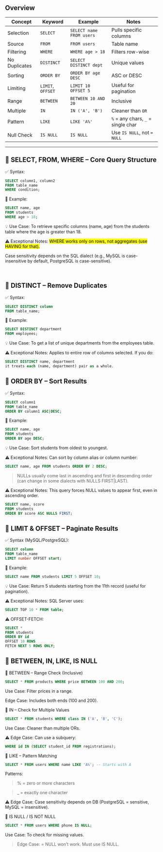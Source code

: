 ## Overview

| Concept       | Keyword           | Example                  | Notes                              |
| ------------- | ----------------- | ------------------------ | ---------------------------------- |
| Selection     | `SELECT`          | `SELECT name FROM users` | Pulls specific columns             |
| Source        | `FROM`            | `FROM users`             | Table name                         |
| Filtering     | `WHERE`           | `WHERE age > 18`         | Filters row-wise                   |
| No Duplicates | `DISTINCT`        | `SELECT DISTINCT dept`   | Unique values                      |
| Sorting       | `ORDER BY`        | `ORDER BY age DESC`      | ASC or DESC                        |
| Limiting      | `LIMIT`, `OFFSET` | `LIMIT 10 OFFSET 5`      | Useful for pagination              |
| Range         | `BETWEEN`         | `BETWEEN 10 AND 20`      | Inclusive                          |
| Multiple      | `IN`              | `IN ('A', 'B')`          | Cleaner than `OR`                  |
| Pattern       | `LIKE`            | `LIKE 'A%'`              | `%` = any chars, `_` = single char |
| Null Check    | `IS NULL`         | `IS NULL`                | Use `IS NULL`, not `= NULL`        |

---


## 📘 SELECT, FROM, WHERE – Core Query Structure
✅ Syntax:

```sql
SELECT column1, column2
FROM table_name
WHERE condition;
```

🎯 Example:

```sql
SELECT name, age
FROM students
WHERE age > 18;
```

💡 Use Case:
To retrieve specific columns (name, age) from the students table where the age is greater than 18.

⚠️ Exceptional Notes:
<Mark> WHERE works only on rows, not aggregates (use HAVING for that). </Mark>

Case sensitivity depends on the SQL dialect (e.g., MySQL is case-insensitive by default, PostgreSQL is case-sensitive).

</br>

## 📘 DISTINCT – Remove Duplicates
✅ Syntax:
```sql
SELECT DISTINCT column
FROM table_name;
```

🎯 Example:
```sql
SELECT DISTINCT department
FROM employees;
```
💡 Use Case:
To get a list of unique departments from the employees table.

⚠️ Exceptional Notes:
Applies to entire row of columns selected. If you do:

```sql
SELECT DISTINCT name, department
it treats each (name, department) pair as a whole.
```


## 📘 ORDER BY – Sort Results
✅ Syntax:
```sql
SELECT column1
FROM table_name
ORDER BY column1 ASC|DESC;
```

🎯 Example:
```sql
SELECT name, age
FROM students
ORDER BY age DESC;
```

💡 Use Case:
Sort students from oldest to youngest.

⚠️ Exceptional Notes:
Can sort by column alias or column number:

```sql
SELECT name, age FROM students ORDER BY 2 DESC;
```

> NULLs usually come last in ascending and first in descending order (can change in some dialects with NULLS FIRST|LAST).

⚠️ Exceptional Notes:
 This query forces NULL values to appear first, even in ascending order.
```sql
SELECT name, score
FROM students
ORDER BY score ASC NULLS FIRST;
```

## 📘 LIMIT & OFFSET – Paginate Results
✅ Syntax (MySQL/PostgreSQL):
```sql
SELECT column
FROM table_name
LIMIT number OFFSET start;
```

🎯 Example:
```sql
SELECT name FROM students LIMIT 5 OFFSET 10;
```

💡 Use Case:
Return 5 students starting from the 11th record (useful for pagination).

⚠️ Exceptional Notes:
SQL Server uses:

```sql
SELECT TOP 10 * FROM table;
```

⚠️ OFFSET-FETCH:

```sql
SELECT *
FROM students
ORDER BY id
OFFSET 10 ROWS
FETCH NEXT 5 ROWS ONLY;
```


## 📘 BETWEEN, IN, LIKE, IS NULL

🔹 BETWEEN – Range Check (Inclusive)
```sql
SELECT * FROM products WHERE price BETWEEN 100 AND 200;
```
Use Case: Filter prices in a range.

Edge Case: Includes both ends (100 and 200).

🔹 IN – Check for Multiple Values
```sql
SELECT * FROM students WHERE class IN ('A', 'B', 'C');
```
Use Case: Cleaner than multiple ORs.

⚠️ Edge Case: Can use a subquery:
```sql
WHERE id IN (SELECT student_id FROM registrations);
```

🔹 LIKE – Pattern Matching
```sql
SELECT * FROM users WHERE name LIKE 'A%'; -- Starts with A
```
Patterns:

> % = zero or more characters

> _ = exactly one character

⚠️ Edge Case: Case sensitivity depends on DB (PostgreSQL = sensitive, MySQL = insensitive).

🔹 IS NULL / IS NOT NULL
```sql
SELECT * FROM users WHERE phone IS NULL;
```

Use Case: To check for missing values.

> Edge Case: = NULL won’t work. Must use IS NULL.
